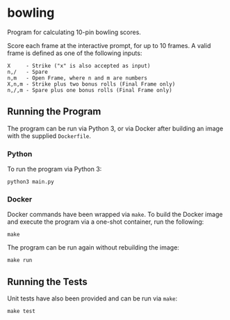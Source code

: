 # bowling

Program for calculating 10-pin bowling scores.

Score each frame at the interactive prompt, for up to 10 frames. A valid frame is defined as one of the following inputs:

    X     - Strike ("x" is also accepted as input)
    n,/   - Spare
    n,m   - Open Frame, where n and m are numbers
    X,n,m - Strike plus two bonus rolls (Final Frame only)
    n,/,m - Spare plus one bonus rolls (Final Frame only)

## Running the Program

The program can be run via Python 3, or via Docker after building an image with the supplied `Dockerfile`.

### Python

To run the program via Python 3:

```
python3 main.py
```

### Docker

Docker commands have been wrapped via `make`. To build the Docker image and execute the program via a one-shot container, run the following:

```
make
```

The program can be run again without rebuilding the image:

```
make run
```

## Running the Tests

Unit tests have also been provided and can be run via `make`:

```
make test
```
